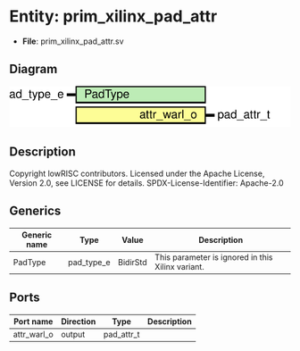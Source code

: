 # Entity: prim_xilinx_pad_attr

- **File**: prim_xilinx_pad_attr.sv
## Diagram

![Diagram](prim_xilinx_pad_attr.svg "Diagram")
## Description

 Copyright lowRISC contributors.
 Licensed under the Apache License, Version 2.0, see LICENSE for details.
 SPDX-License-Identifier: Apache-2.0


## Generics

| Generic name | Type       | Value    | Description                                         |
| ------------ | ---------- | -------- | --------------------------------------------------- |
| PadType      | pad_type_e | BidirStd |  This parameter is ignored in this Xilinx variant.  |
## Ports

| Port name   | Direction | Type       | Description |
| ----------- | --------- | ---------- | ----------- |
| attr_warl_o | output    | pad_attr_t |             |
